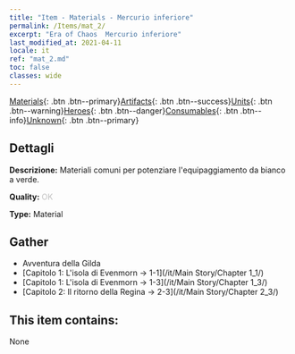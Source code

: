 ```yaml
---
title: "Item - Materials - Mercurio inferiore"
permalink: /Items/mat_2/
excerpt: "Era of Chaos  Mercurio inferiore"
last_modified_at: 2021-04-11
locale: it
ref: "mat_2.md"
toc: false
classes: wide
---
```

 [Materials](/it/Items/){: .btn .btn--primary}[Artifacts](/it/Items/Artifacts/){: .btn .btn--success}[Units](/it/Items/Units/){: .btn .btn--warning}[Heroes](/it/Items/Heroes/){: .btn .btn--danger}[Consumables](/it/Items/Consumables/){: .btn .btn--info}[Unknown](/it/Items/Unknown/){: .btn .btn--primary}

## Dettagli
 **Descrizione:** Materiali comuni per potenziare l'equipaggiamento da bianco a verde.

 **Quality:** <span style="color: #C0C0C0">OK</span>

 **Type:** Material

## Gather

*    Avventura della Gilda 
*    [Capitolo 1: L'isola di Evenmorn -> 1-1](/it/Main Story/Chapter 1_1/) 
*    [Capitolo 1: L'isola di Evenmorn -> 1-3](/it/Main Story/Chapter 1_3/) 
*    [Capitolo 2: Il ritorno della Regina -> 2-3](/it/Main Story/Chapter 2_3/) 

## This item contains:

  None

